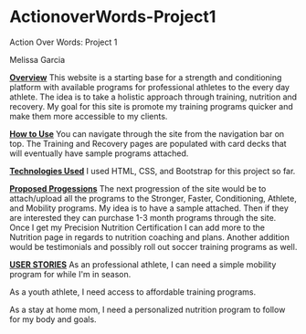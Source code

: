 # ActionoverWords-Project1

Action Over Words: Project 1

Melissa Garcia

<strong><u>Overview</u></strong>
This website is a starting base for a strength and conditioning platform with available programs for professional athletes to the every day athlete. The idea is to take a holistic approach through training, nutrition and recovery. My goal for this site is promote my training programs quicker and make them more accessible to my clients.

<strong><u>How to Use</u></strong>
You can navigate through the site from the navigation bar on top. The Training and Recovery pages are populated with card decks that will eventually have sample programs attached.  

<strong><u> Technologies Used</u></strong>
I used HTML, CSS, and Bootstrap for this project so far.

<strong><u>Proposed Progessions</u></strong>
The next progression of the site would be to attach/upload all the programs to the Stronger, Faster, Conditioning, Athlete, and Mobility programs. My idea is to have a sample attached. Then if they are interested they can purchase 1-3 month programs through the site. Once I get my Precision Nutrition Certification I can add more to the Nutrition page in regards to nutrition coaching and plans. Another addition would be testimonials and possibly roll out soccer training programs as well.

<strong><u>USER STORIES</u></strong>
As an professional athlete, I can need a simple mobility program for while I'm in season.

As a youth athlete, I need access to affordable training programs.

As a stay at home mom, I need a personalized nutrition program to follow for my body and goals.